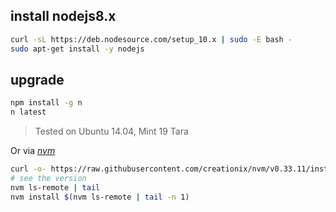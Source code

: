 ## install nodejs8.x

```bash
curl -sL https://deb.nodesource.com/setup_10.x | sudo -E bash -
sudo apt-get install -y nodejs
```

## upgrade

```bash
npm install -g n
n latest
```

> Tested on Ubuntu 14.04, Mint 19 Tara

Or via [_nvm_](https://github.com/creationix/nvm#install-script)

```bash
curl -o- https://raw.githubusercontent.com/creationix/nvm/v0.33.11/install.sh | bash
# see the version
nvm ls-remote | tail
nvm install $(nvm ls-remote | tail -n 1)
```
